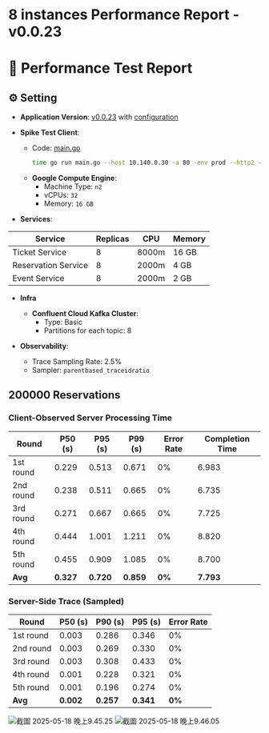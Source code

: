 # 8 instances Performance Report - v0.0.23
# 🧪 Performance Test Report

## ⚙️ Setting
* **Application Version**: [v0.0.23](https://github.com/tall15421542-lab/ticket-master/tree/v0.0.23) with [configuration](https://github.com/tall15421542-lab/ticket-master/tree/main/deployment/k8s-configs/overlays/8-instance-perf-v.0.0.23/appConfig)

* **Spike Test Client**:
  * Code: [main.go](https://github.com/tall15421542-lab/ticket-master/blob/v0.0.23/scripts/perf/go-client/main.go)  
    ```bash
    time go run main.go --host 10.140.0.30 -a 80 -env prod --http2 -n 200000 -c 4
    ```
  * **Google Compute Engine**:
    * Machine Type: `n2`
    * vCPUs: `32`
    * Memory: `16 GB`

* **Services**:

| Service             | Replicas | CPU   | Memory |
|---------------------|----------|-------|--------|
| Ticket Service      | 8        | 8000m | 16 GB  |
| Reservation Service | 8        | 2000m | 4 GB   |
| Event Service       | 8        | 2000m | 2 GB   |

* **Infra**
  * **Confluent Cloud Kafka Cluster**:
    * Type: Basic
    * Partitions for each topic: 8

* **Observability**:
  * Trace Sampling Rate: 2.5%
  * Sampler: `parentbased_traceidratio`

## 200000 Reservations
### Client-Observed Server Processing Time

| Round     | P50 (s) | P95 (s) | P99 (s) | Error Rate | Completion Time |
|-----------|---------|---------|---------|------------|-----------------|
| 1st round | 0.229   | 0.513   | 0.671   | 0%         | 6.983           |
| 2nd round | 0.238   | 0.511   | 0.665   | 0%         | 6.735           |
| 3rd round | 0.271   | 0.667   | 0.665   | 0%         | 7.725           |
| 4th round | 0.444   | 1.001   | 1.211   | 0%         | 8.820           |
| 5th round | 0.455   | 0.909   | 1.085   | 0%         | 8.700           |
| **Avg**   | **0.327** | **0.720** | **0.859** | **0%**     | **7.793**         |

### Server-Side Trace (Sampled)
| Round     | P50 (s) | P90 (s) | P95 (s) | Error Rate |
|-----------|---------|---------|---------|------------|
| 1st round | 0.003   | 0.286   | 0.346   | 0%         |
| 2nd round | 0.003   | 0.269   | 0.330   | 0%         |
| 3rd round | 0.003   | 0.308   | 0.433   | 0%         |
| 4th round | 0.001   | 0.228   | 0.321   | 0%         |
| 5th round | 0.001   | 0.196   | 0.274   | 0%         |
| **Avg**   | **0.002** | **0.257** | **0.341** | **0%**     |


![截圖 2025-05-18 晚上9.45.25](https://hackmd.io/_uploads/HyHYNPPWex.png)
![截圖 2025-05-18 晚上9.46.05](https://hackmd.io/_uploads/Hk2iVDD-lx.png)
